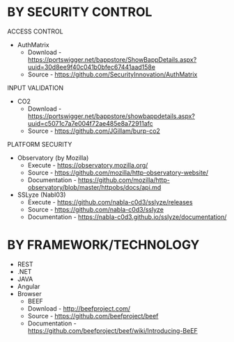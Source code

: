 # BY SECURITY CONTROL

ACCESS CONTROL
 * AuthMatrix
   * Download - https://portswigger.net/bappstore/ShowBappDetails.aspx?uuid=30d8ee9f40c041b0bfec67441aad158e
   * Source - https://github.com/SecurityInnovation/AuthMatrix

INPUT VALIDATION
 * CO2
   * Download - https://portswigger.net/bappstore/showbappdetails.aspx?uuid=c5071c7a7e004f72ae485e8a72911afc
   * Source - https://github.com/JGillam/burp-co2

PLATFORM SECURITY
 * Observatory (by Mozilla)
   * Execute - https://observatory.mozilla.org/
   * Source - https://github.com/mozilla/http-observatory-website/
   * Documentation - https://github.com/mozilla/http-observatory/blob/master/httpobs/docs/api.md
 * SSLyze (Nabl03)
   * Execute - https://github.com/nabla-c0d3/sslyze/releases
   * Source - https://github.com/nabla-c0d3/sslyze
   * Documentation - https://nabla-c0d3.github.io/sslyze/documentation/
 

# BY FRAMEWORK/TECHNOLOGY

 * REST
 * .NET
 * JAVA
 * Angular
 * Browser
   * BEEF
    * Download - http://beefproject.com/
    * Source - https://github.com/beefproject/beef
    * Documentation - https://github.com/beefproject/beef/wiki/Introducing-BeEF
